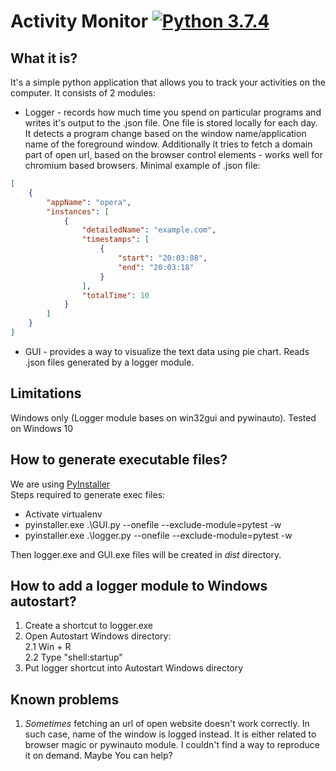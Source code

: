 # **Activity Monitor**  [![Python 3.7.4](https://img.shields.io/badge/python-3.7.4-yellow.svg)](https://www.python.org/)
## What it is?
It's a simple python application that allows you to track your activities on the computer.
It consists of 2 modules: 
* Logger - records how much time you spend on particular programs and writes it's output to the .json file. 
One file is stored locally for each day.
It detects a program change based on the window name/application name of the foreground window.
Additionally it tries to fetch a domain part of open url, based on the browser control elements - works well for chromium based browsers.
Minimal example of .json file:  
```json
[
    {
        "appName": "opera",
        "instances": [
            {
                "detailedName": "example.com",
                "timestamps": [
                    {
                        "start": "20:03:08",
                        "end": "20:03:18"
                    }
                ],
                "totalTime": 10
            }
        ]
    }
]
```  

* GUI - provides a way to visualize the text data using pie chart. Reads .json files generated by a logger module.

## Limitations
Windows only (Logger module bases on win32gui and pywinauto). Tested on Windows 10

## How to generate executable files?
We are using [PyInstaller](https://www.pyinstaller.org)  
Steps required to generate exec files:  
* Activate virtualenv
* pyinstaller.exe .\GUI.py --onefile --exclude-module=pytest -w  
* pyinstaller.exe .\logger.py --onefile --exclude-module=pytest -w  

Then logger.exe and GUI.exe files will be created in _dist_ directory.

## How to add a logger module to Windows autostart?
1. Create a shortcut to logger.exe
2. Open Autostart Windows directory:  
 2.1  Win + R  
 2.2 Type "shell:startup"
3. Put logger shortcut into Autostart Windows directory

## Known problems  
1. _Sometimes_ fetching an url of open website doesn't work correctly. In such case, name of the window is logged instead.
It is either related to browser magic or pywinauto module. I couldn't find a way to reproduce it on demand. Maybe You can help?  